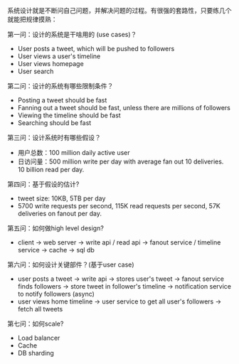 系统设计就是不断问自己问题，并解决问题的过程。有很强的套路性，只要练几个就能把规律摸熟：

第一问：设计的系统是干啥用的 (use cases)？
* User posts a tweet, which will be pushed to followers
* User views a user's timeline
* User views homepage
* User search

第二问：设计的系统有哪些限制条件？
* Posting a tweet should be fast
* Fanning out a tweet should be fast, unless there are millions of followers
* Viewing the timeline should be fast
* Searching should be fast

第三问：设计系统时有哪些假设？
* 用户总数：100 million daily active user
* 日访问量：500 million write per day with average fan out 10 deliveries. 10 billion read per day.

第四问：基于假设的估计?
* tweet size: 10KB, 5TB per day
* 5700 write requests per second, 115K read requests per second, 57K deliveries on fanout per day.

第五问：如何做high level design?
* client -> web server -> write api / read api -> fanout service / timeline service -> cache -> sql db

第六问：如何设计关键部件？(基于user case)
* user posts a tweet -> write api -> stores user's tweet -> fanout service finds followers -> store tweet in follower's timeline -> notification service to notify followers (async)
* user views home timeline -> user service to get all user's followers -> fetch all tweets

第七问：如何scale?
* Load balancer
* Cache
* DB sharding
